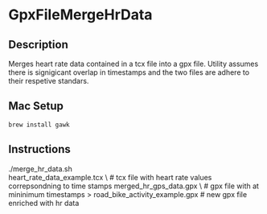 # GpxFileMergeHrData

## Description

Merges heart rate data contained in a tcx file into a gpx file. Utility assumes there is signigicant overlap in timestamps and the two files are adhere to their respetive standars.

## Mac Setup

```brew install gawk```

## Instructions

./merge_hr_data.sh \
    heart_rate_data_example.tcx \ # tcx file with heart rate values correpsondning to time stamps
    merged_hr_gps_data.gpx \ # gpx file with at mininimum timestamps
    > road_bike_activity_example.gpx # new gpx file enriched with hr data

